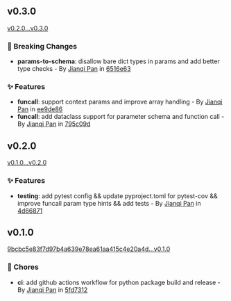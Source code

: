 ## v0.3.0

[v0.2.0...v0.3.0](https://github.com/Jannchie/funcall/compare/v0.2.0...v0.3.0)

### :rocket: Breaking Changes

- **params-to-schema**: disallow bare dict types in params and add better type checks - By [Jianqi Pan](mailto:jannchie@gmail.com) in [6516e63](https://github.com/Jannchie/funcall/commit/6516e63)

### :sparkles: Features

- **funcall**: support context params and improve array handling - By [Jianqi Pan](mailto:jannchie@gmail.com) in [ee9de86](https://github.com/Jannchie/funcall/commit/ee9de86)
- **funcall**: add dataclass support for parameter schema and function call - By [Jianqi Pan](mailto:jannchie@gmail.com) in [795c09d](https://github.com/Jannchie/funcall/commit/795c09d)

## v0.2.0

[v0.1.0...v0.2.0](https://github.com/Jannchie/funcall/compare/v0.1.0...v0.2.0)

### :sparkles: Features

- **testing**: add pytest config && update pyproject.toml for pytest-cov && improve funcall param type hints && add tests - By [Jianqi Pan](mailto:jannchie@gmail.com) in [4d66871](https://github.com/Jannchie/funcall/commit/4d66871)

## v0.1.0

[9bcbc5e83f7d97b4a639e78ea61aa415c4e20a4d...v0.1.0](https://github.com/Jannchie/funcall/compare/9bcbc5e83f7d97b4a639e78ea61aa415c4e20a4d...v0.1.0)

### :wrench: Chores

- **ci**: add github actions workflow for python package build and release - By [Jianqi Pan](mailto:jannchie@gmail.com) in [5fd7312](https://github.com/Jannchie/funcall/commit/5fd7312)
